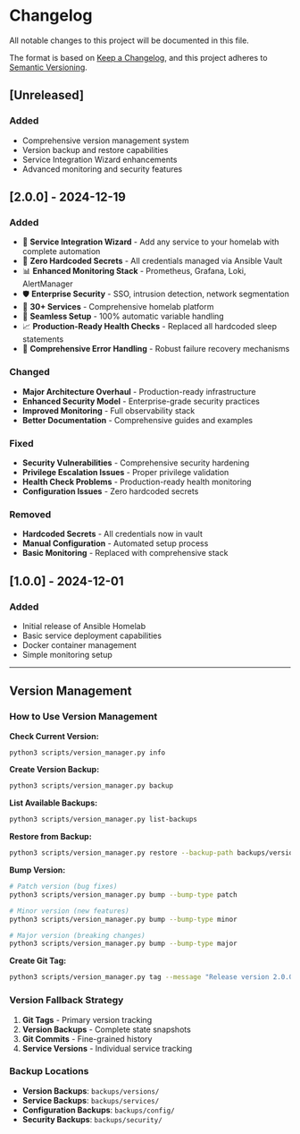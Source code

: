 # Changelog

All notable changes to this project will be documented in this file.

The format is based on [Keep a Changelog](https://keepachangelog.com/en/1.0.0/),
and this project adheres to [Semantic Versioning](https://semver.org/spec/v2.0.0.html).

## [Unreleased]

### Added
- Comprehensive version management system
- Version backup and restore capabilities
- Service Integration Wizard enhancements
- Advanced monitoring and security features

## [2.0.0] - 2024-12-19

### Added
- 🚀 **Service Integration Wizard** - Add any service to your homelab with complete automation
- 🔐 **Zero Hardcoded Secrets** - All credentials managed via Ansible Vault
- 📊 **Enhanced Monitoring Stack** - Prometheus, Grafana, Loki, AlertManager
- 🛡️ **Enterprise Security** - SSO, intrusion detection, network segmentation
- 🎯 **30+ Services** - Comprehensive homelab platform
- 🔄 **Seamless Setup** - 100% automatic variable handling
- 📈 **Production-Ready Health Checks** - Replaced all hardcoded sleep statements
- 🔧 **Comprehensive Error Handling** - Robust failure recovery mechanisms

### Changed
- **Major Architecture Overhaul** - Production-ready infrastructure
- **Enhanced Security Model** - Enterprise-grade security practices
- **Improved Monitoring** - Full observability stack
- **Better Documentation** - Comprehensive guides and examples

### Fixed
- **Security Vulnerabilities** - Comprehensive security hardening
- **Privilege Escalation Issues** - Proper privilege validation
- **Health Check Problems** - Production-ready health monitoring
- **Configuration Issues** - Zero hardcoded secrets

### Removed
- **Hardcoded Secrets** - All credentials now in vault
- **Manual Configuration** - Automated setup process
- **Basic Monitoring** - Replaced with comprehensive stack

## [1.0.0] - 2024-12-01

### Added
- Initial release of Ansible Homelab
- Basic service deployment capabilities
- Docker container management
- Simple monitoring setup

---

## Version Management

### How to Use Version Management

**Check Current Version:**
```bash
python3 scripts/version_manager.py info
```

**Create Version Backup:**
```bash
python3 scripts/version_manager.py backup
```

**List Available Backups:**
```bash
python3 scripts/version_manager.py list-backups
```

**Restore from Backup:**
```bash
python3 scripts/version_manager.py restore --backup-path backups/versions/v2.0.0_20241219_143022
```

**Bump Version:**
```bash
# Patch version (bug fixes)
python3 scripts/version_manager.py bump --bump-type patch

# Minor version (new features)
python3 scripts/version_manager.py bump --bump-type minor

# Major version (breaking changes)
python3 scripts/version_manager.py bump --bump-type major
```

**Create Git Tag:**
```bash
python3 scripts/version_manager.py tag --message "Release version 2.0.0"
```

### Version Fallback Strategy

1. **Git Tags** - Primary version tracking
2. **Version Backups** - Complete state snapshots
3. **Git Commits** - Fine-grained history
4. **Service Versions** - Individual service tracking

### Backup Locations

- **Version Backups**: `backups/versions/`
- **Service Backups**: `backups/services/`
- **Configuration Backups**: `backups/config/`
- **Security Backups**: `backups/security/` 